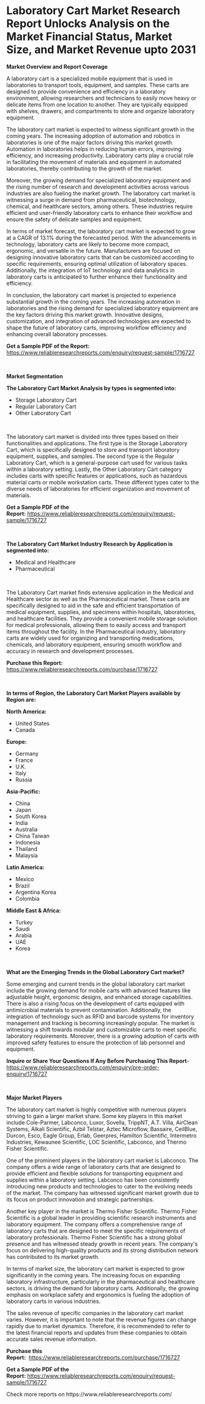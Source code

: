 <p><h1>Laboratory Cart Market Research Report Unlocks Analysis on the Market Financial Status, Market Size, and Market Revenue upto 2031</h1></p><p><strong>Market Overview and Report Coverage</strong></p>
<p><p>A laboratory cart is a specialized mobile equipment that is used in laboratories to transport tools, equipment, and samples. These carts are designed to provide convenience and efficiency in a laboratory environment, allowing researchers and technicians to easily move heavy or delicate items from one location to another. They are typically equipped with shelves, drawers, and compartments to store and organize laboratory equipment.</p><p>The laboratory cart market is expected to witness significant growth in the coming years. The increasing adoption of automation and robotics in laboratories is one of the major factors driving this market growth. Automation in laboratories helps in reducing human errors, improving efficiency, and increasing productivity. Laboratory carts play a crucial role in facilitating the movement of materials and equipment in automated laboratories, thereby contributing to the growth of the market.</p><p>Moreover, the growing demand for specialized laboratory equipment and the rising number of research and development activities across various industries are also fueling the market growth. The laboratory cart market is witnessing a surge in demand from pharmaceutical, biotechnology, chemical, and healthcare sectors, among others. These industries require efficient and user-friendly laboratory carts to enhance their workflow and ensure the safety of delicate samples and equipment.</p><p>In terms of market forecast, the laboratory cart market is expected to grow at a CAGR of 13.1% during the forecasted period. With the advancements in technology, laboratory carts are likely to become more compact, ergonomic, and versatile in the future. Manufacturers are focused on designing innovative laboratory carts that can be customized according to specific requirements, ensuring optimal utilization of laboratory spaces. Additionally, the integration of IoT technology and data analytics in laboratory carts is anticipated to further enhance their functionality and efficiency.</p><p>In conclusion, the laboratory cart market is projected to experience substantial growth in the coming years. The increasing automation in laboratories and the rising demand for specialized laboratory equipment are the key factors driving this market growth. Innovative designs, customization, and integration of advanced technologies are expected to shape the future of laboratory carts, improving workflow efficiency and enhancing overall laboratory processes.</p></p>
<p><strong>Get a Sample PDF of the Report:</strong> <a href="https://www.reliableresearchreports.com/enquiry/request-sample/1716727">https://www.reliableresearchreports.com/enquiry/request-sample/1716727</a></p>
<p>&nbsp;</p>
<p><strong>Market Segmentation</strong></p>
<p><strong>The Laboratory Cart Market Analysis by types is segmented into:</strong></p>
<p><ul><li>Storage Laboratory Cart</li><li>Regular Laboratory Cart</li><li>Other Laboratory Cart</li></ul></p>
<p>&nbsp;</p>
<p><p>The laboratory cart market is divided into three types based on their functionalities and applications. The first type is the Storage Laboratory Cart, which is specifically designed to store and transport laboratory equipment, supplies, and samples. The second type is the Regular Laboratory Cart, which is a general-purpose cart used for various tasks within a laboratory setting. Lastly, the Other Laboratory Cart category includes carts with specific features or applications, such as hazardous material carts or mobile workstation carts. These different types cater to the diverse needs of laboratories for efficient organization and movement of materials.</p></p>
<p><strong>Get a Sample PDF of the Report:</strong>&nbsp;<a href="https://www.reliableresearchreports.com/enquiry/request-sample/1716727">https://www.reliableresearchreports.com/enquiry/request-sample/1716727</a></p>
<p>&nbsp;</p>
<p><strong>The Laboratory Cart Market Industry Research by Application is segmented into:</strong></p>
<p><ul><li>Medical and Healthcare</li><li>Pharmaceutical</li></ul></p>
<p>&nbsp;</p>
<p><p>The Laboratory Cart market finds extensive application in the Medical and Healthcare sector as well as the Pharmaceutical market. These carts are specifically designed to aid in the safe and efficient transportation of medical equipment, supplies, and specimens within hospitals, laboratories, and healthcare facilities. They provide a convenient mobile storage solution for medical professionals, allowing them to easily access and transport items throughout the facility. In the Pharmaceutical industry, laboratory carts are widely used for organizing and transporting medications, chemicals, and laboratory equipment, ensuring smooth workflow and accuracy in research and development processes.</p></p>
<p><strong>Purchase this Report:</strong>&nbsp; <a href="https://www.reliableresearchreports.com/purchase/1716727">https://www.reliableresearchreports.com/purchase/1716727</a></p>
<p>&nbsp;</p>
<p><strong>In terms of Region, the Laboratory Cart Market Players available by Region are:</strong></p>
<p>
    <p> <strong> North America: </strong>
        <ul>
            <li>United States</li>
            <li>Canada</li>
        </ul>
        </p> 
    <p> <strong> Europe: </strong>
        <ul>
            <li>Germany</li>
            <li>France</li>
            <li>U.K.</li>
            <li>Italy</li>
            <li>Russia</li>
        </ul>
        </p> 
    <p> <strong> Asia-Pacific: </strong>
        <ul>
            <li>China</li>
            <li>Japan</li>
            <li>South Korea</li>
            <li>India</li>
            <li>Australia</li>
            <li>China Taiwan</li>
            <li>Indonesia</li>
            <li>Thailand</li>
            <li>Malaysia</li>
        </ul>
        </p> 
    <p> <strong> Latin America: </strong>
        <ul>
            <li>Mexico</li>
            <li>Brazil</li>
            <li>Argentina Korea</li>
            <li>Colombia</li>
        </ul>
        </p> 
    <p> <strong> Middle East & Africa: </strong>
        <ul>
            <li>Turkey</li>
            <li>Saudi</li>
            <li>Arabia</li>
            <li>UAE</li>
            <li>Korea</li>
        </ul>
    </p>
    </p>
<p>&nbsp;</p>
<p><strong>What are the Emerging Trends in the Global Laboratory Cart market?</strong></p>
<p><p>Some emerging and current trends in the global laboratory cart market include the growing demand for mobile carts with advanced features like adjustable height, ergonomic designs, and enhanced storage capabilities. There is also a rising focus on the development of carts equipped with antimicrobial materials to prevent contamination. Additionally, the integration of technology such as RFID and barcode systems for inventory management and tracking is becoming increasingly popular. The market is witnessing a shift towards modular and customizable carts to meet specific laboratory requirements. Moreover, there is a growing adoption of carts with improved safety features to ensure the protection of lab personnel and equipment.</p></p>
<p><strong>Inquire or Share Your Questions If Any Before Purchasing This Report</strong>- <a href="https://www.reliableresearchreports.com/enquiry/pre-order-enquiry/1716727">https://www.reliableresearchreports.com/enquiry/pre-order-enquiry/1716727</a></p>
<p>&nbsp;</p>
<p><strong>Major Market Players</strong></p>
<p><p>The laboratory cart market is highly competitive with numerous players striving to gain a larger market share. Some key players in this market include Cole-Parmer, Labconco, Luxor, Sovella, TrippNT, A.T. Villa, AirClean Systems, Alkali Scientific, Azbil Telstar, Aztec Microflow, Bassaire, CeilBlue, Durcon, Esco, Eagle Group, Erlab, Geerpres, Hamilton Scientific, Intermetro Industries, Kewaunee Scientific, LOC Scientific, Labconco, and Thermo Fisher Scientific.</p><p>One of the prominent players in the laboratory cart market is Labconco. The company offers a wide range of laboratory carts that are designed to provide efficient and flexible solutions for transporting equipment and supplies within a laboratory setting. Labconco has been consistently introducing new products and technologies to cater to the evolving needs of the market. The company has witnessed significant market growth due to its focus on product innovation and strategic partnerships.</p><p>Another key player in the market is Thermo Fisher Scientific. Thermo Fisher Scientific is a global leader in providing scientific research instruments and laboratory equipment. The company offers a comprehensive range of laboratory carts that are designed to meet the specific requirements of laboratory professionals. Thermo Fisher Scientific has a strong global presence and has witnessed steady growth in recent years. The company's focus on delivering high-quality products and its strong distribution network has contributed to its market growth.</p><p>In terms of market size, the laboratory cart market is expected to grow significantly in the coming years. The increasing focus on expanding laboratory infrastructure, particularly in the pharmaceutical and healthcare sectors, is driving the demand for laboratory carts. Additionally, the growing emphasis on workplace safety and ergonomics is fueling the adoption of laboratory carts in various industries.</p><p>The sales revenue of specific companies in the laboratory cart market varies. However, it is important to note that the revenue figures can change rapidly due to market dynamics. Therefore, it is recommended to refer to the latest financial reports and updates from these companies to obtain accurate sales revenue information.</p></p>
<p><strong>Purchase this Report:</strong>&nbsp;&nbsp;<a href="https://www.reliableresearchreports.com/purchase/1716727">https://www.reliableresearchreports.com/purchase/1716727</a></p>
<p></p>
<p><strong>Get a Sample PDF of the Report:</strong>&nbsp;<a href="https://www.reliableresearchreports.com/enquiry/request-sample/1716727">https://www.reliableresearchreports.com/enquiry/request-sample/1716727</a></p>
<p>Check more reports on https://www.reliableresearchreports.com/</p>